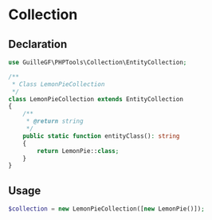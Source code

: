 # Collection

## Declaration

```php
use GuilleGF\PHPTools\Collection\EntityCollection;

/**
 * Class LemonPieCollection
 */
class LemonPieCollection extends EntityCollection
{
    /**
     * @return string
     */
    public static function entityClass(): string
    {
        return LemonPie::class;
    }
}
```


## Usage

```php
$collection = new LemonPieCollection([new LemonPie()]);
```
